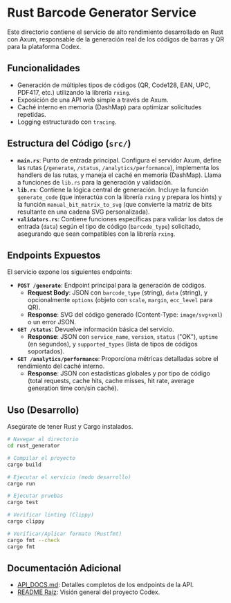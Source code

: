 # Rust Barcode Generator Service

Este directorio contiene el servicio de alto rendimiento desarrollado en Rust con Axum, responsable de la generación real de los códigos de barras y QR para la plataforma Codex.

## Funcionalidades

- Generación de múltiples tipos de códigos (QR, Code128, EAN, UPC, PDF417, etc.) utilizando la librería `rxing`.
- Exposición de una API web simple a través de Axum.
- Caché interno en memoria (DashMap) para optimizar solicitudes repetidas.
- Logging estructurado con `tracing`.

## Estructura del Código (`src/`)

- **`main.rs`**: Punto de entrada principal. Configura el servidor Axum, define las rutas (`/generate`, `/status`, `/analytics/performance`), implementa los handlers de las rutas, y maneja el caché en memoria (DashMap). Llama a funciones de `lib.rs` para la generación y validación.
- **`lib.rs`**: Contiene la lógica central de generación. Incluye la función `generate_code` (que interactúa con la librería `rxing` y prepara los hints) y la función `manual_bit_matrix_to_svg` (que convierte la matriz de bits resultante en una cadena SVG personalizada).
- **`validators.rs`**: Contiene funciones específicas para validar los datos de entrada (`data`) según el tipo de código (`barcode_type`) solicitado, asegurando que sean compatibles con la librería `rxing`.

## Endpoints Expuestos

El servicio expone los siguientes endpoints:

- **`POST /generate`**: Endpoint principal para la generación de códigos.
  - **Request Body**: JSON con `barcode_type` (string), `data` (string), y opcionalmente `options` (objeto con `scale`, `margin`, `ecc_level` para QR).
  - **Response**: SVG del código generado (Content-Type: `image/svg+xml`) o un error JSON.
- **`GET /status`**: Devuelve información básica del servicio.
  - **Response**: JSON con `service_name`, `version`, `status` ("OK"), `uptime` (en segundos), y `supported_types` (lista de tipos de códigos soportados).
- **`GET /analytics/performance`**: Proporciona métricas detalladas sobre el rendimiento del caché interno.
  - **Response**: JSON con estadísticas globales y por tipo de código (total requests, cache hits, cache misses, hit rate, average generation time con/sin caché).

## Uso (Desarrollo)

Asegúrate de tener Rust y Cargo instalados.

```bash
# Navegar al directorio
cd rust_generator

# Compilar el proyecto
cargo build

# Ejecutar el servicio (modo desarrollo)
cargo run

# Ejecutar pruebas
cargo test

# Verificar linting (Clippy)
cargo clippy

# Verificar/Aplicar formato (Rustfmt)
cargo fmt --check
cargo fmt
```

## Documentación Adicional

- [API_DOCS.md](API_DOCS.md): Detalles completos de los endpoints de la API.
- [README Raíz](../README.md): Visión general del proyecto Codex. 